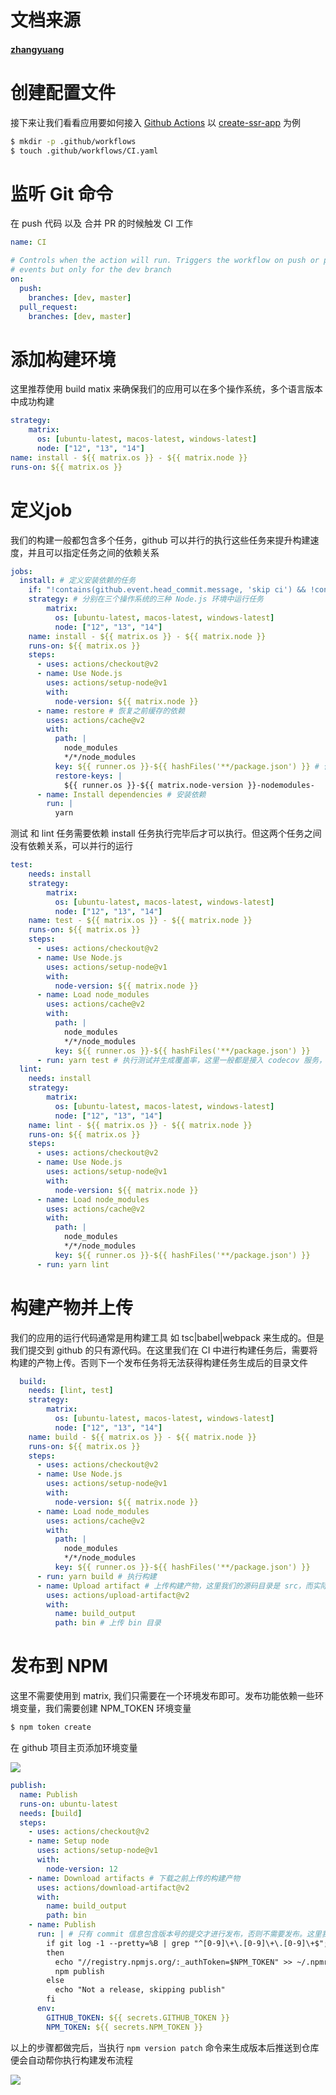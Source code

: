 


# 文档来源
#### [zhangyuang](https://github.com/zhangyuang)
# 创建配置文件
接下来让我们看看应用要如何接入 [Github Actions](https://docs.github.com/cn/free-pro-team@latest/actions)
以 [create-ssr-app](https://github.com/zhangyuang/create-ssr-app) 为例

```bash
$ mkdir -p .github/workflows
$ touch .github/workflows/CI.yaml
```

# 监听 Git 命令

在 push 代码 以及 合并 PR 的时候触发 CI 工作

```yml
name: CI

# Controls when the action will run. Triggers the workflow on push or pull request
# events but only for the dev branch
on:
  push:
    branches: [dev, master]
  pull_request:
    branches: [dev, master]

```

# 添加构建环境

这里推荐使用 build matix 来确保我们的应用可以在多个操作系统，多个语言版本中成功构建

```yml
strategy:
    matrix:
      os: [ubuntu-latest, macos-latest, windows-latest]
      node: ["12", "13", "14"]
name: install - ${{ matrix.os }} - ${{ matrix.node }}
runs-on: ${{ matrix.os }}
```

# 定义job

我们的构建一般都包含多个任务，github 可以并行的执行这些任务来提升构建速度，并且可以指定任务之间的依赖关系

```yml
jobs:
  install: # 定义安装依赖的任务
    if: "!contains(github.event.head_commit.message, 'skip ci') && !contains(github.event.head_commit.message, '.md')" # 如果 commit 信息包含以下关键字则跳过该任务
    strategy: # 分别在三个操作系统的三种 Node.js 环境中运行任务
        matrix:
          os: [ubuntu-latest, macos-latest, windows-latest]
          node: ["12", "13", "14"]
    name: install - ${{ matrix.os }} - ${{ matrix.node }}
    runs-on: ${{ matrix.os }}
    steps:
      - uses: actions/checkout@v2
      - name: Use Node.js
        uses: actions/setup-node@v1
        with:
          node-version: ${{ matrix.node }}
      - name: restore # 恢复之前缓存的依赖
        uses: actions/cache@v2
        with:
          path: |
            node_modules
            */*/node_modules
          key: ${{ runner.os }}-${{ hashFiles('**/package.json') }} # 依赖缓存的 key 当 package.json 内容变动时丢弃缓存 也可以使用 package-lock.json or yarn.lock
          restore-keys: |
            ${{ runner.os }}-${{ matrix.node-version }}-nodemodules-
      - name: Install dependencies # 安装依赖
        run: |
          yarn
```

测试 和 lint 任务需要依赖 install 任务执行完毕后才可以执行。但这两个任务之间没有依赖关系，可以并行的运行

```yml
test:
    needs: install
    strategy:
        matrix:
          os: [ubuntu-latest, macos-latest, windows-latest]
          node: ["12", "13", "14"]
    name: test - ${{ matrix.os }} - ${{ matrix.node }}
    runs-on: ${{ matrix.os }}
    steps:
      - uses: actions/checkout@v2
      - name: Use Node.js
        uses: actions/setup-node@v1
        with:
          node-version: ${{ matrix.node }}
      - name: Load node_modules
        uses: actions/cache@v2
        with:
          path: |
            node_modules
            */*/node_modules
          key: ${{ runner.os }}-${{ hashFiles('**/package.json') }}
      - run: yarn test # 执行测试并生成覆盖率，这里一般都是接入 codecov 服务，需要配置 CODECOV_TOKEN 环境变量才能够上传
  lint:
    needs: install
    strategy:
        matrix:
          os: [ubuntu-latest, macos-latest, windows-latest]
          node: ["12", "13", "14"]
    name: lint - ${{ matrix.os }} - ${{ matrix.node }}
    runs-on: ${{ matrix.os }}
    steps:
      - uses: actions/checkout@v2
      - name: Use Node.js
        uses: actions/setup-node@v1
        with:
          node-version: ${{ matrix.node }}
      - name: Load node_modules
        uses: actions/cache@v2
        with:
          path: |
            node_modules
            */*/node_modules
          key: ${{ runner.os }}-${{ hashFiles('**/package.json') }}
      - run: yarn lint
```

# 构建产物并上传

我们的应用的运行代码通常是用构建工具 如 tsc|babel|webpack 来生成的。但是我们提交到 github 的只有源代码。在这里我们在 CI 中进行构建任务后，需要将构建的产物上传。否则下一个发布任务将无法获得构建任务生成后的目录文件

```yml
  build:
    needs: [lint, test]
    strategy:
        matrix:
          os: [ubuntu-latest, macos-latest, windows-latest]
          node: ["12", "13", "14"]
    name: build - ${{ matrix.os }} - ${{ matrix.node }}
    runs-on: ${{ matrix.os }}
    steps:
      - uses: actions/checkout@v2
      - name: Use Node.js
        uses: actions/setup-node@v1
        with:
          node-version: ${{ matrix.node }}
      - name: Load node_modules
        uses: actions/cache@v2
        with:
          path: |
            node_modules
            */*/node_modules
          key: ${{ runner.os }}-${{ hashFiles('**/package.json') }}
      - run: yarn build # 执行构建
      - name: Upload artifact # 上传构建产物，这里我们的源码目录是 src，而实际运行的代码是构建后的 bin 目录
        uses: actions/upload-artifact@v2
        with:
          name: build_output
          path: bin # 上传 bin 目录
```

# 发布到 NPM

这里不需要使用到 matrix, 我们只需要在一个环境发布即可。发布功能依赖一些环境变量，我们需要创建 NPM_TOKEN 环境变量

```bash
$ npm token create
```

在 github 项目主页添加环境变量

![](https://res.wx.qq.com/op_res/fIHeA-ZVJ229K_xpIR2QiyVyH3ZTwtKqmQzM_e6AVZHXAxRw2q1qlWHrmqJ20xhP)

```yml
publish:
  name: Publish
  runs-on: ubuntu-latest
  needs: [build]
  steps:
    - uses: actions/checkout@v2
    - name: Setup node
      uses: actions/setup-node@v1
      with:
        node-version: 12
    - name: Download artifacts # 下载之前上传的构建产物
      uses: actions/download-artifact@v2
      with:
        name: build_output
        path: bin
    - name: Publish
      run: | # 只有 commit 信息包含版本号的提交才进行发布，否则不需要发布。这里我们可以使用 lerna publish/version 或者 npm version 来进行发布
        if git log -1 --pretty=%B | grep "^[0-9]\+\.[0-9]\+\.[0-9]\+$";
        then
          echo "//registry.npmjs.org/:_authToken=$NPM_TOKEN" >> ~/.npmrc
          npm publish
        else
          echo "Not a release, skipping publish"
        fi
      env:
        GITHUB_TOKEN: ${{ secrets.GITHUB_TOKEN }}
        NPM_TOKEN: ${{ secrets.NPM_TOKEN }}
```

以上的步骤都做完后，当执行 `npm version patch` 命令来生成版本后推送到仓库便会自动帮你执行构建发布流程

![](https://res.wx.qq.com/op_res/A2UVQnCR7s9y5uggqAWM2NK-V6PJOMpSKY7wA7aGKZ2GZUD123KVykc7yk8UGbmo)